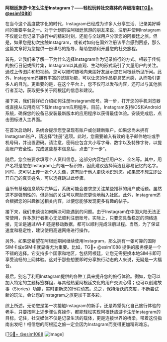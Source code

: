 **阿根廷旅游卡怎么注册Instagram？——轻松玩转社交媒体的详细指南[[TG💪+ @esim1088](https://t.me/s/esim1088)]**

在当今这个高度数字化的时代，Instagram已经成为许多人分享生活、记录美好瞬间的重要平台之一。对于计划前往阿根廷旅游的朋友来说，注册并使用Instagram不仅能让您记录下旅行中的精彩时刻，还能与全球用户分享您的阿根廷之旅。但是，如果您是初次接触Instagram，或者对如何在国外注册该平台感到困惑，那么这篇文章将为您提供一份详尽的指导，帮助您顺利开启您的社交旅程。

首先，让我们来了解一下为什么选择Instagram作为记录旅行的方式。相较于传统的旅行日记或照片集，Instagram以其直观、生动的形式吸引了大量用户的关注。通过上传图片和短视频，您可以随时随地向亲朋好友展示您在阿根廷所见所闻。此外，Instagram还拥有丰富的滤镜功能，可以让您的作品更具艺术感，从而吸引更多人的目光。更重要的是，在这个平台上，您不仅可以发布内容，还可以与其他旅行者互动，获取更多关于阿根廷的信息和建议。

接下来，我们将详细介绍如何注册Instagram账号。第一步，打开您的手机浏览器或直接从应用商店下载Instagram应用程序。目前，Instagram支持iOS和Android系统，确保您的设备已安装最新版本的应用程序以获得最佳体验。安装完成后，点击图标进入主界面。

在首次启动时，系统会提示您登录现有账户或创建新账户。如果您尚未拥有Instagram账户，请选择“注册”选项。此时，您需要输入有效的电子邮件地址或手机号码，并设置密码。请注意，密码应包含大小写字母、数字以及特殊字符，以提高账户安全性。完成这些基本信息后，点击“下一步”。

随后，您会被要求填写个人资料信息。这部分内容包括用户名、全名等。其中，用户名将是您在Instagram上的唯一标识符，因此建议选择简洁且容易记忆的名字。同时，您可以上传一张个人头像，这有助于他人更快地识别您。如果您不想立即公开自己的真实姓名，可以选择跳过此步骤。

当所有基础信息填写完毕后，系统可能会要求您关注某些推荐的用户或话题。虽然这不是强制性的，但适当的关注可以帮助您更快地融入社区。此外，Instagram还会根据您的兴趣推送相关内容，以便您能够发现更多有趣的帖子。

接下来，我们来谈谈如何解决可能遇到的问题。由于Instagram在中国大陆无法正常使用，许多旅行者担心无法顺利注册账号。实际上，只要您具备稳定的网络连接，无论是通过Wi-Fi还是移动数据，都可以顺利完成注册过程。当然，为了保证速度和稳定性，建议使用高速网络进行操作。

另外，如果您希望在阿根廷期间继续使用Instagram，那么拥有一张可靠的国际SIM卡或eSIM卡就显得尤为重要。比如，TG💪+ @esim1088 提供的服务便是一个不错的选择。它支持多个国家和地区，包括阿根廷，让您无需更换本地SIM卡即可享受流畅的上网体验。这对于那些想要即时分享旅行动态的人来说，无疑是一大福音。

最后，别忘了利用Instagram提供的各种工具来提升您的旅行体验。例如，您可以加入特定的主题标签群组，与其他热爱阿根廷文化的用户交流心得；也可以创建故事（Stories）功能，实时更新您的行程动态。总之，保持活跃的态度，不断尝试新的玩法，会让您的Instagram之旅更加丰富多彩。

综上所述，无论您是第一次接触Instagram的新手，还是希望优化自己旅行体验的老手，只要按照上述步骤认真操作，都能轻松实现阿根廷旅游卡注册Instagram的目标。记住，社交媒体不仅是记录生活的载体，更是连接世界的桥梁。带着这份指南出发吧！相信您的阿根廷之旅一定会因为Instagram而变得更加精彩难忘。

[[TG💪+ @esim1088](https://t.me/s/esim1088) ![Image](https://i.postimg.cc/4NQfJmqS/Snipaste-2025-05-13-00-14-12.png)]